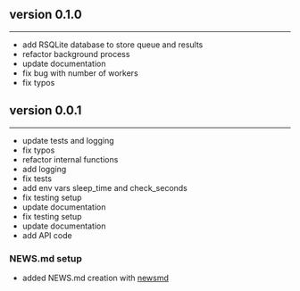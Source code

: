 ## version 0.1.0

---

- add RSQLite database to store queue and results
- refactor background process
- update documentation
- fix bug with number of workers
- fix typos

## version 0.0.1

---

- update tests and logging
- fix typos
- refactor internal functions
- add logging
- fix tests
- add env vars sleep_time and check_seconds
- fix testing setup
- update documentation
- fix testing setup
- update documentation
- add API code 

### NEWS.md setup

- added NEWS.md creation with [newsmd](https://github.com/Dschaykib/newsmd)

